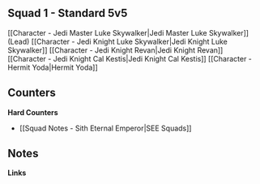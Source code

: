 ## Squad 1 - Standard 5v5
[[Character - Jedi Master Luke Skywalker|Jedi Master Luke Skywalker]] (Lead)
[[Character - Jedi Knight Luke Skywalker|Jedi Knight Luke Skywalker]]
[[Character - Jedi Knight Revan|Jedi Knight Revan]]
[[Character - Jedi Knight Cal Kestis|Jedi Knight Cal Kestis]]
[[Character - Hermit Yoda|Hermit Yoda]]

**Counters**
 - 

**Hard Counters**
 - [[Squad Notes - Sith Eternal Emperor|SEE Squads]]

**Notes**
 - 

**Links**

